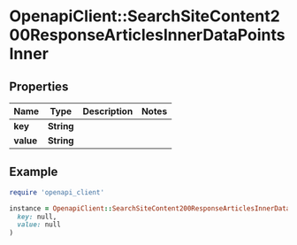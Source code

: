 # OpenapiClient::SearchSiteContent200ResponseArticlesInnerDataPointsInner

## Properties

| Name | Type | Description | Notes |
| ---- | ---- | ----------- | ----- |
| **key** | **String** |  |  |
| **value** | **String** |  |  |

## Example

```ruby
require 'openapi_client'

instance = OpenapiClient::SearchSiteContent200ResponseArticlesInnerDataPointsInner.new(
  key: null,
  value: null
)
```

